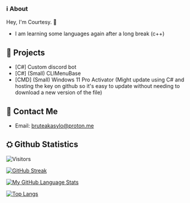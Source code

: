 ### ℹ️ About 

Hey, I'm Courtesy. 👋

- I am learning some languages again after a long break (c++)

## 🔭 Projects

- [C#] Custom discord bot
- [C#] (Small) CLIMenuBase
- [CMD] (Small) Windows 11 Pro Activator (Might update using C# and hosting the key on github so it's easy to update without needing to download a new version of the file)

## 🤝 Contact Me

- Email: [bruteakasylo@proton.me](mailto:bruteakasylo@proton.me?subject=[GitHub]%20Source%20BruteAkaSylo)


## ⛭ Github Statistics
![Visitors](https://komarev.com/ghpvc/?username=courtesy1701&color=blueviolet)

[![GitHub Streak ](http://github-readme-streak-stats.herokuapp.com?user=courtesy2023&theme=tokyonight&hide_border=true)](https://git.io/streak-stats)

[![My GitHub Language Stats](https://github-readme-stats.vercel.app/api/top-langs/?username=couresy2023&langs_count=5&theme=tokyonight&hide_border=true)]()

[![Top Langs](https://github-readme-stats.vercel.app/api/top-langs/?username=courtesy2023&langs_count=5&theme=tokyonight)](https://github.com/anuraghazra/github-readme-stats)
